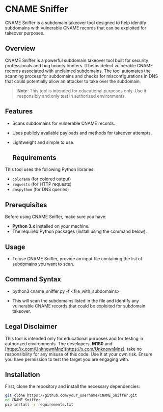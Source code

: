 
# CNAME Sniffer

CNAME Sniffer is a subdomain takeover tool designed to help identify subdomains with vulnerable CNAME records that can be exploited for takeover purposes.

## Overview

CNAME Sniffer is a powerful subdomain takeover tool built for security professionals and bug bounty hunters. It helps detect vulnerable CNAME records associated with unclaimed subdomains. The tool automates the scanning process for subdomains and checks for misconfigurations in DNS that could potentially allow an attacker to take over the subdomain.

> **Note**: This tool is intended for educational purposes only. Use it responsibly and only test in authorized environments.

## Features
- Scans subdomains for vulnerable CNAME records.
- Uses publicly available payloads and methods for takeover attempts.
- Lightweight and simple to use.

  ## Requirements

This tool uses the following Python libraries:
- `colorama` (for colored output)
- `requests` (for HTTP requests)
- `dnspython` (for DNS queries)

## Prerequisites

Before using CNAME Sniffer, make sure you have:
- **Python 3.x** installed on your machine.
- The required Python packages (install using the command below).

##  Usage
- To use CNAME Sniffer, provide an input file containing the list of subdomains you want to scan.

## Command Syntax
- python3 cname_sniffer.py -f <file_with_subdomains>

- This will scan the subdomains listed in the file and identify any vulnerable CNAME records that could be exploited for subdomain takeover.

## Legal Disclaimer
This tool is intended only for educational purposes and for testing in authorized environments. The developers, **M1S0** and [https://x.com/UnknownMnz](https://x.com/UnknownMnz), take no responsibility for any misuse of this code. Use it at your own risk. Ensure you have permission to test the target you are engaging with.


## Installation

First, clone the repository and install the necessary dependencies:

```bash
git clone https://github.com/your_username/CNAME_Sniffer.git
cd CNAME_Sniffer
pip install -r requirements.txt



